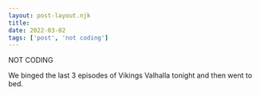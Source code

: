 ```yaml
---
layout: post-layout.njk
title: 
date: 2022-03-02
tags: ['post', 'not coding']
---
```

<!-- Excerpt Start -->
NOT CODING
<!-- Excerpt End -->

We binged the last 3 episodes of Vikings Valhalla tonight and then went to bed.
